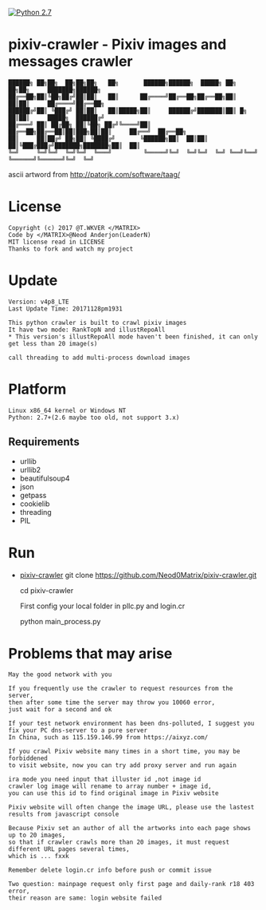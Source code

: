 [![Python 2.7](https://img.shields.io/badge/Python-2.7-yellow.svg)](http://www.python.org/download/)

# pixiv-crawler - Pixiv images and messages crawler

    ██████╗ ██╗██╗  ██╗██╗██╗   ██╗       ██████╗██████╗  █████╗ ██╗    ██╗██╗     ███████╗██████╗ 
    ██╔══██╗██║╚██╗██╔╝██║██║   ██║      ██╔════╝██╔══██╗██╔══██╗██║    ██║██║     ██╔════╝██╔══██╗
    ██████╔╝██║ ╚███╔╝ ██║██║   ██║█████╗██║     ██████╔╝███████║██║ █╗ ██║██║     █████╗  ██████╔╝
    ██╔═══╝ ██║ ██╔██╗ ██║╚██╗ ██╔╝╚════╝██║     ██╔══██╗██╔══██║██║███╗██║██║     ██╔══╝  ██╔══██╗
    ██║     ██║██╔╝ ██╗██║ ╚████╔╝       ╚██████╗██║  ██║██║  ██║╚███╔███╔╝███████╗███████╗██║  ██║
    ╚═╝     ╚═╝╚═╝  ╚═╝╚═╝  ╚═══╝         ╚═════╝╚═╝  ╚═╝╚═╝  ╚═╝ ╚══╝╚══╝ ╚══════╝╚══════╝╚═╝  ╚═╝

ascii artword from http://patorjk.com/software/taag/

License
======
    
    Copyright (c) 2017 @T.WKVER </MATRIX>
    Code by </MATRIX>@Neod Anderjon(LeaderN)
    MIT license read in LICENSE
    Thanks to fork and watch my project

Update
======

    Version: v4p8_LTE 
    Last Update Time: 20171128pm1931
    
    This python crawler is built to crawl pixiv images
    It have two mode: RankTopN and illustRepoAll 
    * This version's illustRepoAll mode haven't been finished, it can only get less than 20 image(s)
    
    call threading to add multi-process download images

Platform
======

    Linux x86_64 kernel or Windows NT
    Python: 2.7+(2.6 maybe too old, not support 3.x)

## Requirements

* urllib
* urllib2
* beautifulsoup4
* json
* getpass
* cookielib
* threading
* PIL

Run
======

- [pixiv-crawler](https://github.com/Neod0Matrix/pixiv-crawler)
    git clone https://github.com/Neod0Matrix/pixiv-crawler.git
    
    cd pixiv-crawler
    
    First config your local folder in pllc.py and login.cr
    
    python main_process.py

Problems that may arise
======

    May the good network with you

    If you frequently use the crawler to request resources from the server, 
    then after some time the server may throw you 10060 error, 
    just wait for a second and ok
    
    If your test network environment has been dns-polluted, I suggest you 
    fix your PC dns-server to a pure server
    In China, such as 115.159.146.99 from https://aixyz.com/
    
    If you crawl Pixiv website many times in a short time, you may be forbiddened
    to visit website, now you can try add proxy server and run again
    
    ira mode you need input that illuster id ,not image id
    crawler log image will rename to array number + image id, 
    you can use this id to find original image in Pixiv website
    
    Pixiv website will often change the image URL, please use the lastest results from javascript console
    
    Because Pixiv set an author of all the artworks into each page shows up to 20 images, 
    so that if crawler crawls more than 20 images, it must request different URL pages several times, 
    which is ... fxxk
    
    Remember delete login.cr info before push or commit issue
    
    Two question: mainpage request only first page and daily-rank r18 403 error,
    their reason are same: login website failed
    
